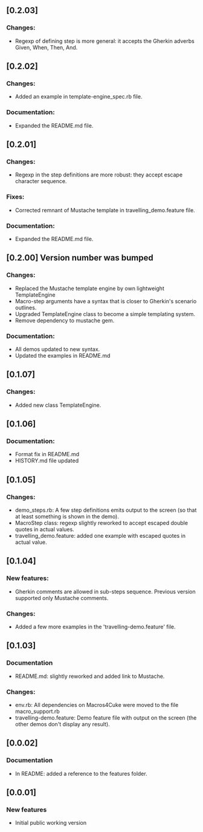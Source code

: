 ## [0.2.03]
### Changes:
* Regexp of defining step is more general: it accepts the Gherkin adverbs Given, When, Then, And.


## [0.2.02]
### Changes:
* Added an example in template-engine_spec.rb file. 

### Documentation:
* Expanded the README.md file.

## [0.2.01]
### Changes:
* Regexp in the step definitions are more robust: they accept escape character sequence. 

### Fixes:
* Corrected remnant of Mustache template in travelling_demo.feature file.


### Documentation:
* Expanded the README.md file.


## [0.2.00] Version number was bumped
### Changes:
* Replaced the Mustache template engine by own lightweight TemplateEngine
* Macro-step arguments have a syntax that is closer to Gherkin's scenario outlines.
* Upgraded TemplateEngine class to become a simple templating system.
* Remove dependency to mustache gem.

### Documentation:
* All demos updated to new syntax.
* Updated the examples in README.md


## [0.1.07]
### Changes:
* Added new class TemplateEngine.


## [0.1.06]

### Documentation:
* Format fix in README.md
* HISTORY.md file updated

## [0.1.05]
### Changes:
* demo_steps.rb: A few step definitions emits output to the screen (so that at least something is shown in the demo).  
* MacroStep class: regexp slightly reworked to accept escaped double quotes in actual values. 
* travelling_demo.feature: added one example with escaped quotes in actual value.


## [0.1.04]
### New features:
* Gherkin comments are allowed in sub-steps sequence. Previous version supported only Mustache comments.

### Changes:
* Added a few more examples in the 'travelling-demo.feature' file.


## [0.1.03]
### Documentation
* README.md: slightly reworked and added link to Mustache.

### Changes:
* env.rb: All dependencies on Macros4Cuke were moved to the file macro_support.rb
* travelling-demo.feature: Demo feature file with output on the screen (the other demos don't display any result).


## [0.0.02]
### Documentation
* In README: added a reference to the features folder.

## [0.0.01]

### New features
* Initial public working version